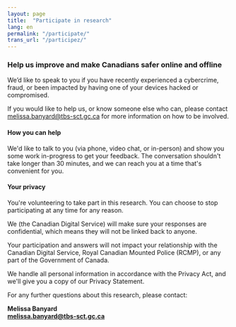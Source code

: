 ```yaml
---
layout: page
title:  "Participate in research"
lang: en
permalink: "/participate/"
trans_url: "/participez/"
---
```


### Help us improve and make Canadians safer online and offline

We’d like to speak to you if you have recently experienced a
cybercrime, fraud, or been impacted by having one of your devices hacked or
compromised.

If you would like to help us, or know someone else who can, please contact [melissa.banyard@tbs-sct.gc.ca](mailto:melissa.banyard@tbs-sct.gc.ca) for more information on how to be involved.

#### How you can help

We'd like to talk to you (via phone, video chat, or in-person) and show you some work in-progress to get your feedback. The conversation shouldn't take longer than 30 minutes, and we can reach you at a time that's convenient for you.

#### Your privacy
You're volunteering to take part in this research. You can choose to stop participating at any time for any reason.

We (the Canadian Digital Service) will make sure your responses are confidential, which means they will not be linked back to anyone.

Your participation and answers will not impact your relationship with the Canadian Digital Service, Royal Canadian Mounted Police (RCMP), or any part of the Government of Canada.

We handle all personal information in accordance with the Privacy Act, and we'll give you a copy of our Privacy Statement.

For any further questions about this research, please contact:

**Melissa Banyard**<br>
**[melissa.banyard@tbs-sct.gc.ca](mailto:melissa.banyard@tbs-sct.gc.ca)**

